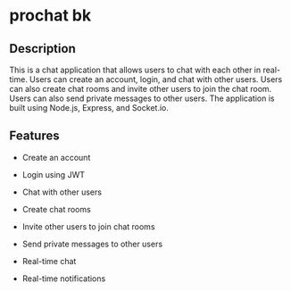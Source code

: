 # prochat bk

## Description

This is a chat application that allows users to chat with each other in real-time. Users can create an account, login, and chat with other users. Users can also create chat rooms and invite other users to join the chat room. Users can also send private messages to other users. The application is built using Node.js, Express, and Socket.io.

## Features

- Create an account
- Login using JWT

- Chat with other users
- Create chat rooms
- Invite other users to join chat rooms
- Send private messages to other users
- Real-time chat
- Real-time notifications
